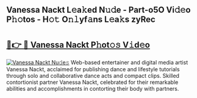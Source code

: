 ## Vanessa Nackt L𝚎a𝚔ed N𝚞𝚍e - Part-o5O Vi𝚍𝚎o P𝚑𝚘tos - H𝚘𝚝 O𝚗𝚕yf𝚊ns L𝚎a𝚔s zyRec

# <h2><a href="http://kf5y8q.oniu.top/?m=Vanessa+Nackt">🔗👉 🔴 Vanessa Nackt P𝚑ot𝚘𝚜 V𝚒d𝚎o</a></h2>

[![Vanessa Nackt Nu𝚍e𝚜](https://i.imgur.com/0qMVB7G.gif)](http://kf5y8q.oniu.top/?m=Vanessa+Nackt)
Web-based entertainer and digital media artist Vanessa Nackt, acclaimed for publishing dance and lifestyle tutorials through solo and collaborative dance acts and compact clips. Skilled contortionist partner Vanessa Nackt, celebrated for their remarkable abilities and accomplishments in contorting their body with partners.  
